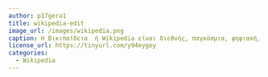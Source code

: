 ```yaml
---
author: p17gera1
title: wikipedia-edit
image_url: /images/wikipedia.png
caption: Η Βικιπαίδεια  ή Wikipedia είναι διεθνής, παγκόσμια, ψηφιακή, διαδικτυακή, ελεύθερου περιεχομένου, εγκυκλοπαίδια, που βασίζεται σε ένα μοντέλο ανοικτό στη σύνταξη του περιεχομένου της.
license_url: https://tinyurl.com/y94eygey
categories: 
  - Wikipedia
---
```

